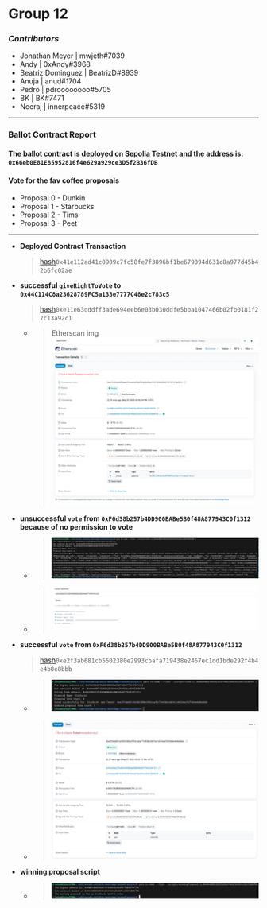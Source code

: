 # Group 12

### _Contributors_

- Jonathan Meyer | mwjeth#7039
- Andy | 0xAndy#3968
- Beatriz Dominguez | BeatrizD#8939
- Anuja | anud#1704
- Pedro | pdroooooooo#5705
- BK | BK#7471
- Neeraj | innerpeace#5319

---

### Ballot Contract Report

#### The ballot contract is deployed on Sepolia Testnet and the address is: `0x66eb0E81E85952816f4e629a929ce3D5f2B36fDB`

#### Vote for the fav coffee proposals

- Proposal 0 - Dunkin
- Proposal 1 - Starbucks
- Proposal 2 - Tims
- Proposal 3 - Peet

---

- **Deployed Contract Transaction**
  > [hash](https://sepolia.etherscan.io/tx/0x41e112ad41c0909c7fc58fe7f3896bf1be679094d631c8a977d45b42b6fc02ae)`0x41e112ad41c0909c7fc58fe7f3896bf1be679094d631c8a977d45b42b6fc02ae`
- **successful `giveRightToVote` to `0x44C114C8a23628789FC5a133e7777C48e2c783c5`**
  > [hash](https://sepolia.etherscan.io/tx/0xe11e63dddff3ade694eeb6e03b030ddfe5bba1047466b02fb0181f27c13a92c1)`0xe11e63dddff3ade694eeb6e03b030ddfe5bba1047466b02fb0181f27c13a92c1`
  - > Etherscan img ![giveRightToVoteEtherscan](./images/giveRightToVote-Successful-BettyAddress-Etherscan.png)
- **unsuccessful `vote` from `0xF6d38b257b4DD900BABe5B0f48A877943C0f1312` because of no permission to vote**
  - > ![noRightToVoteError](./images/NoRightToVoteError.png)
  - > ![etherscan](./images/NoRightToVoteErrorEtherscan.png)
- **successful `vote` from `0xF6d38b257b4DD900BABe5B0f48A877943C0f1312`**
  > [hash](https://sepolia.etherscan.io/tx/0xe2f3ab681cb5502380e2993cbafa719438e2467ec1dd1bde292f4b4e4b8e8bbb)`0xe2f3ab681cb5502380e2993cbafa719438e2467ec1dd1bde292f4b4e4b8e8bbb`
  - > ![voteSuccessScript](./images/voteTxSuccessful.png)
  - > ![voteSuccessScriptEtherscan](./images/voteTxSuccessfulEtherscan.png)
- **winning proposal script**
  - > ![winningProposal](./images/winningProposalScriptQuery.png)
